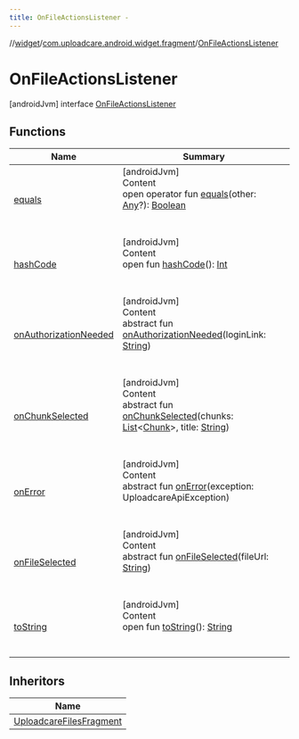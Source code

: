 ```yaml
---
title: OnFileActionsListener -
---
```

//[widget](../../index.md)/[com.uploadcare.android.widget.fragment](../index.md)/[OnFileActionsListener](index.md)



# OnFileActionsListener  
 [androidJvm] interface [OnFileActionsListener](index.md)   


## Functions  
  
|  Name|  Summary| 
|---|---|
| <a name="kotlin/Any/equals/#kotlin.Any?/PointingToDeclaration/"></a>[equals](../../com.uploadcare.android.widget.worker/-uploadcare-work-manager-initializer/index.md#%5Bkotlin%2FAny%2Fequals%2F%23kotlin.Any%3F%2FPointingToDeclaration%2F%5D%2FFunctions%2F814613827)| <a name="kotlin/Any/equals/#kotlin.Any?/PointingToDeclaration/"></a>[androidJvm]  <br>Content  <br>open operator fun [equals](../../com.uploadcare.android.widget.worker/-uploadcare-work-manager-initializer/index.md#%5Bkotlin%2FAny%2Fequals%2F%23kotlin.Any%3F%2FPointingToDeclaration%2F%5D%2FFunctions%2F814613827)(other: [Any](https://kotlinlang.org/api/latest/jvm/stdlib/kotlin/-any/index.html)?): [Boolean](https://kotlinlang.org/api/latest/jvm/stdlib/kotlin/-boolean/index.html)  <br><br><br>
| <a name="kotlin/Any/hashCode/#/PointingToDeclaration/"></a>[hashCode](../../com.uploadcare.android.widget.worker/-uploadcare-work-manager-initializer/index.md#%5Bkotlin%2FAny%2FhashCode%2F%23%2FPointingToDeclaration%2F%5D%2FFunctions%2F814613827)| <a name="kotlin/Any/hashCode/#/PointingToDeclaration/"></a>[androidJvm]  <br>Content  <br>open fun [hashCode](../../com.uploadcare.android.widget.worker/-uploadcare-work-manager-initializer/index.md#%5Bkotlin%2FAny%2FhashCode%2F%23%2FPointingToDeclaration%2F%5D%2FFunctions%2F814613827)(): [Int](https://kotlinlang.org/api/latest/jvm/stdlib/kotlin/-int/index.html)  <br><br><br>
| <a name="com.uploadcare.android.widget.fragment/OnFileActionsListener/onAuthorizationNeeded/#kotlin.String/PointingToDeclaration/"></a>[onAuthorizationNeeded](on-authorization-needed.md)| <a name="com.uploadcare.android.widget.fragment/OnFileActionsListener/onAuthorizationNeeded/#kotlin.String/PointingToDeclaration/"></a>[androidJvm]  <br>Content  <br>abstract fun [onAuthorizationNeeded](on-authorization-needed.md)(loginLink: [String](https://kotlinlang.org/api/latest/jvm/stdlib/kotlin/-string/index.html))  <br><br><br>
| <a name="com.uploadcare.android.widget.fragment/OnFileActionsListener/onChunkSelected/#kotlin.collections.List[com.uploadcare.android.widget.data.Chunk]#kotlin.String/PointingToDeclaration/"></a>[onChunkSelected](on-chunk-selected.md)| <a name="com.uploadcare.android.widget.fragment/OnFileActionsListener/onChunkSelected/#kotlin.collections.List[com.uploadcare.android.widget.data.Chunk]#kotlin.String/PointingToDeclaration/"></a>[androidJvm]  <br>Content  <br>abstract fun [onChunkSelected](on-chunk-selected.md)(chunks: [List](https://kotlinlang.org/api/latest/jvm/stdlib/kotlin.collections/-list/index.html)<[Chunk](../../com.uploadcare.android.widget.data/-chunk/index.md)>, title: [String](https://kotlinlang.org/api/latest/jvm/stdlib/kotlin/-string/index.html))  <br><br><br>
| <a name="com.uploadcare.android.widget.fragment/OnFileActionsListener/onError/#com.uploadcare.android.library.exceptions.UploadcareApiException/PointingToDeclaration/"></a>[onError](on-error.md)| <a name="com.uploadcare.android.widget.fragment/OnFileActionsListener/onError/#com.uploadcare.android.library.exceptions.UploadcareApiException/PointingToDeclaration/"></a>[androidJvm]  <br>Content  <br>abstract fun [onError](on-error.md)(exception: UploadcareApiException)  <br><br><br>
| <a name="com.uploadcare.android.widget.fragment/OnFileActionsListener/onFileSelected/#kotlin.String/PointingToDeclaration/"></a>[onFileSelected](on-file-selected.md)| <a name="com.uploadcare.android.widget.fragment/OnFileActionsListener/onFileSelected/#kotlin.String/PointingToDeclaration/"></a>[androidJvm]  <br>Content  <br>abstract fun [onFileSelected](on-file-selected.md)(fileUrl: [String](https://kotlinlang.org/api/latest/jvm/stdlib/kotlin/-string/index.html))  <br><br><br>
| <a name="kotlin/Any/toString/#/PointingToDeclaration/"></a>[toString](../../com.uploadcare.android.widget.worker/-uploadcare-work-manager-initializer/index.md#%5Bkotlin%2FAny%2FtoString%2F%23%2FPointingToDeclaration%2F%5D%2FFunctions%2F814613827)| <a name="kotlin/Any/toString/#/PointingToDeclaration/"></a>[androidJvm]  <br>Content  <br>open fun [toString](../../com.uploadcare.android.widget.worker/-uploadcare-work-manager-initializer/index.md#%5Bkotlin%2FAny%2FtoString%2F%23%2FPointingToDeclaration%2F%5D%2FFunctions%2F814613827)(): [String](https://kotlinlang.org/api/latest/jvm/stdlib/kotlin/-string/index.html)  <br><br><br>


## Inheritors  
  
|  Name| 
|---|
| <a name="com.uploadcare.android.widget.fragment/UploadcareFilesFragment///PointingToDeclaration/"></a>[UploadcareFilesFragment](../-uploadcare-files-fragment/index.md)

